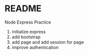 # README

Node Express Practice

1. initialize express
2. add bootstrap
3. add page and add session for page
4. improve authentication
